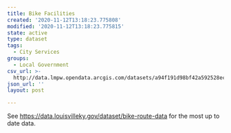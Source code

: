```yaml
---
title: Bike Facilities
created: '2020-11-12T13:18:23.775808'
modified: '2020-11-12T13:18:23.775815'
state: active
type: dataset
tags:
  - City Services
groups:
  - Local Government
csv_url: >-
  http://data.lmpw.opendata.arcgis.com/datasets/a94f191d98bf42a592528ec4ee8f0e29_0.csv
json_url: ''
layout: post

---
```

<p>See <a href="https://data.louisvilleky.gov/dataset/bike-route-data">https://data.louisvilleky.gov/dataset/bike-route-data</a> for the most up to date data.</p>

